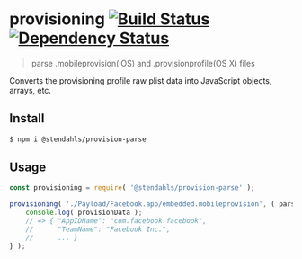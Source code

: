# provisioning [![Build Status](http://img.shields.io/travis/stendahls/provision-parse.svg?style=flat-square)](https://travis-ci.org/stendahls/provision-parse) [![Dependency Status](http://img.shields.io/gemnasium/stendahls/provision-parse.svg?style=flat-square)](https://gemnasium.com/stendahls/provision-parse)
> parse .mobileprovision(iOS) and .provisionprofile(OS X) files

Converts the provisioning profile raw plist data into JavaScript objects, arrays, etc.

## Install

```sh
$ npm i @stendahls/provision-parse
```


## Usage

```js
const provisioning = require( '@stendahls/provision-parse' );

provisioning( './Payload/Facebook.app/embedded.mobileprovision', ( parseError, provisionData ) => {
    console.log( provisionData );
    // => { "AppIDName": "com.facebook.facebook",
    //      "TeamName": "Facebook Inc.",
    //      ... }
} );
```
